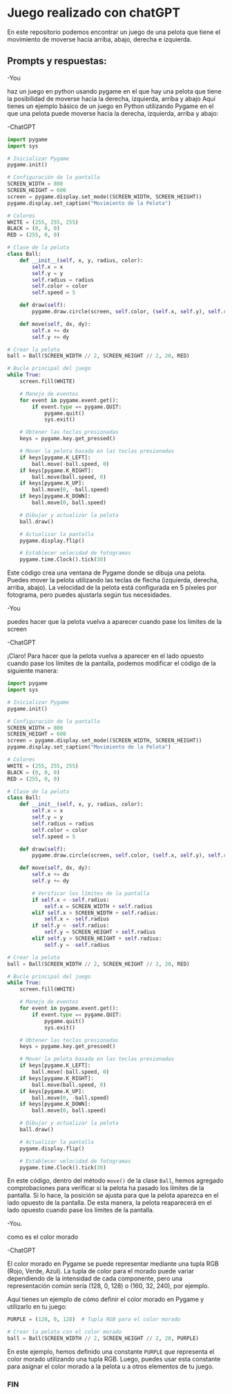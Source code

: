 # Juego realizado con chatGPT
En este repositorio podemos encontrar un juego de una pelota que tiene el movimiento 
de moverse hacia arriba, abajo, derecha e izquierda.

## Prompts y respuestas:

-You

haz un juego en python usando pygame en el que hay una pelota que tiene la posibilidad de moverse hacia la derecha, izquierda, arriba y abajo
Aquí tienes un ejemplo básico de un juego en Python utilizando Pygame en el que una pelota puede moverse hacia la derecha, izquierda, arriba y abajo:

-ChatGPT
```python
import pygame
import sys

# Inicializar Pygame
pygame.init()

# Configuración de la pantalla
SCREEN_WIDTH = 800
SCREEN_HEIGHT = 600
screen = pygame.display.set_mode((SCREEN_WIDTH, SCREEN_HEIGHT))
pygame.display.set_caption("Movimiento de la Pelota")

# Colores
WHITE = (255, 255, 255)
BLACK = (0, 0, 0)
RED = (255, 0, 0)

# Clase de la pelota
class Ball:
    def __init__(self, x, y, radius, color):
        self.x = x
        self.y = y
        self.radius = radius
        self.color = color
        self.speed = 5

    def draw(self):
        pygame.draw.circle(screen, self.color, (self.x, self.y), self.radius)

    def move(self, dx, dy):
        self.x += dx
        self.y += dy

# Crear la pelota
ball = Ball(SCREEN_WIDTH // 2, SCREEN_HEIGHT // 2, 20, RED)

# Bucle principal del juego
while True:
    screen.fill(WHITE)

    # Manejo de eventos
    for event in pygame.event.get():
        if event.type == pygame.QUIT:
            pygame.quit()
            sys.exit()

    # Obtener las teclas presionadas
    keys = pygame.key.get_pressed()

    # Mover la pelota basada en las teclas presionadas
    if keys[pygame.K_LEFT]:
        ball.move(-ball.speed, 0)
    if keys[pygame.K_RIGHT]:
        ball.move(ball.speed, 0)
    if keys[pygame.K_UP]:
        ball.move(0, -ball.speed)
    if keys[pygame.K_DOWN]:
        ball.move(0, ball.speed)

    # Dibujar y actualizar la pelota
    ball.draw()

    # Actualizar la pantalla
    pygame.display.flip()

    # Establecer velocidad de fotogramas
    pygame.time.Clock().tick(30)
```

Este código crea una ventana de Pygame donde se dibuja una pelota. Puedes mover la pelota utilizando las teclas de flecha (izquierda, derecha, arriba, abajo). La velocidad de la pelota está configurada en 5 píxeles por fotograma, pero puedes ajustarla según tus necesidades.

-You

puedes hacer que la pelota vuelva a aparecer cuando pase los limites de la screen

-ChatGPT

¡Claro! Para hacer que la pelota vuelva a aparecer en el lado opuesto cuando pase los límites de la pantalla, podemos modificar el código de la siguiente manera:

```python
import pygame
import sys

# Inicializar Pygame
pygame.init()

# Configuración de la pantalla
SCREEN_WIDTH = 800
SCREEN_HEIGHT = 600
screen = pygame.display.set_mode((SCREEN_WIDTH, SCREEN_HEIGHT))
pygame.display.set_caption("Movimiento de la Pelota")

# Colores
WHITE = (255, 255, 255)
BLACK = (0, 0, 0)
RED = (255, 0, 0)

# Clase de la pelota
class Ball:
    def __init__(self, x, y, radius, color):
        self.x = x
        self.y = y
        self.radius = radius
        self.color = color
        self.speed = 5

    def draw(self):
        pygame.draw.circle(screen, self.color, (self.x, self.y), self.radius)

    def move(self, dx, dy):
        self.x += dx
        self.y += dy

        # Verificar los límites de la pantalla
        if self.x < -self.radius:
            self.x = SCREEN_WIDTH + self.radius
        elif self.x > SCREEN_WIDTH + self.radius:
            self.x = -self.radius
        if self.y < -self.radius:
            self.y = SCREEN_HEIGHT + self.radius
        elif self.y > SCREEN_HEIGHT + self.radius:
            self.y = -self.radius

# Crear la pelota
ball = Ball(SCREEN_WIDTH // 2, SCREEN_HEIGHT // 2, 20, RED)

# Bucle principal del juego
while True:
    screen.fill(WHITE)

    # Manejo de eventos
    for event in pygame.event.get():
        if event.type == pygame.QUIT:
            pygame.quit()
            sys.exit()

    # Obtener las teclas presionadas
    keys = pygame.key.get_pressed()

    # Mover la pelota basada en las teclas presionadas
    if keys[pygame.K_LEFT]:
        ball.move(-ball.speed, 0)
    if keys[pygame.K_RIGHT]:
        ball.move(ball.speed, 0)
    if keys[pygame.K_UP]:
        ball.move(0, -ball.speed)
    if keys[pygame.K_DOWN]:
        ball.move(0, ball.speed)

    # Dibujar y actualizar la pelota
    ball.draw()

    # Actualizar la pantalla
    pygame.display.flip()

    # Establecer velocidad de fotogramas
    pygame.time.Clock().tick(30)
```

En este código, dentro del método `move()` de la clase `Ball`, hemos agregado comprobaciones para verificar si la pelota ha pasado los límites de la pantalla. Si lo hace, la posición se ajusta para que la pelota aparezca en el lado opuesto de la pantalla. De esta manera, la pelota reaparecerá en el lado opuesto cuando pase los límites de la pantalla.

-You.

como es el color morado

-ChatGPT

El color morado en Pygame se puede representar mediante una tupla RGB (Rojo, Verde, Azul). La tupla de color para el morado puede variar dependiendo de la intensidad de cada componente, pero una representación común sería (128, 0, 128) o (160, 32, 240), por ejemplo.

Aquí tienes un ejemplo de cómo definir el color morado en Pygame y utilizarlo en tu juego:

```python
PURPLE = (128, 0, 128)  # Tupla RGB para el color morado

# Crear la pelota con el color morado
ball = Ball(SCREEN_WIDTH // 2, SCREEN_HEIGHT // 2, 20, PURPLE)
```

En este ejemplo, hemos definido una constante `PURPLE` que representa el color morado utilizando una tupla RGB. Luego, puedes usar esta constante para asignar el color morado a la pelota u a otros elementos de tu juego.

### FIN